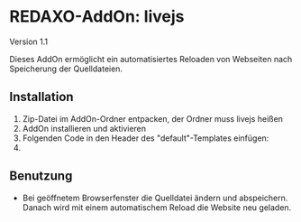 REDAXO-AddOn: livejs
=======================

Version 1.1

Dieses AddOn ermöglicht ein automatisiertes Reloaden von Webseiten nach Speicherung der Quelldateien.


Installation
------------

1. Zip-Datei im AddOn-Ordner entpacken, der Ordner muss livejs heißen
2. AddOn installieren und aktivieren
3. Folgenden Code in den Header des "default"-Templates einfügen:  
4. <?php if (function_exists('getLivejs')) getLivejs() ?>

Benutzung
---------

* Bei geöffnetem Browserfenster die Quelldatei ändern und abspeichern. Danach wird mit einem automatischem Reload die Website neu geladen.
